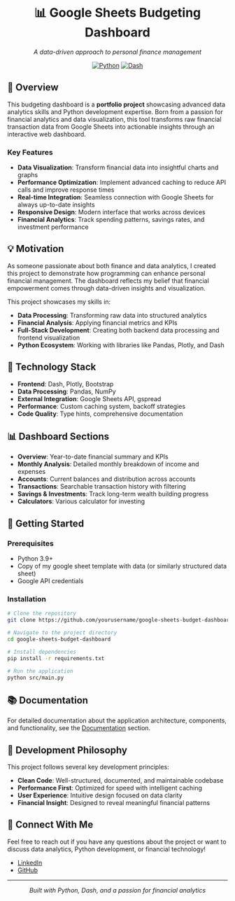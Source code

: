 <div align="center">

# 📊 Google Sheets Budgeting Dashboard

*A data-driven approach to personal finance management*

[![Python](https://img.shields.io/badge/Python-3.9+-blue.svg)](https://www.python.org/downloads/)
[![Dash](https://img.shields.io/badge/Dash-2.14-blue.svg)](https://dash.plotly.com/)

</div>

## 🌟 Overview

This budgeting dashboard is a **portfolio project** showcasing advanced data analytics skills and Python development expertise. Born from a passion for financial analytics and data visualization, this tool transforms raw financial transaction data from Google Sheets into actionable insights through an interactive web dashboard.

### Key Features

- **Data Visualization**: Transform financial data into insightful charts and graphs
- **Performance Optimization**: Implement advanced caching to reduce API calls and improve response times
- **Real-time Integration**: Seamless connection with Google Sheets for always up-to-date insights
- **Responsive Design**: Modern interface that works across devices
- **Financial Analytics**: Track spending patterns, savings rates, and investment performance

## 💡 Motivation

As someone passionate about both finance and data analytics, I created this project to demonstrate how programming can enhance personal financial management. The dashboard reflects my belief that financial empowerment comes through data-driven insights and visualization.

This project showcases my skills in:

- **Data Processing**: Transforming raw data into structured analytics
- **Financial Analysis**: Applying financial metrics and KPIs
- **Full-Stack Development**: Creating both backend data processing and frontend visualization
- **Python Ecosystem**: Working with libraries like Pandas, Plotly, and Dash

## 🔧 Technology Stack

- **Frontend**: Dash, Plotly, Bootstrap
- **Data Processing**: Pandas, NumPy
- **External Integration**: Google Sheets API, gspread
- **Performance**: Custom caching system, backoff strategies
- **Code Quality**: Type hints, comprehensive documentation

## 📊 Dashboard Sections

- **Overview**: Year-to-date financial summary and KPIs
- **Monthly Analysis**: Detailed monthly breakdown of income and expenses
- **Accounts**: Current balances and distribution across accounts
- **Transactions**: Searchable transaction history with filtering
- **Savings & Investments**: Track long-term wealth building progress
- **Calculators**: Various calculator for investing

## 🚀 Getting Started

### Prerequisites

- Python 3.9+
- Copy of my google sheet template with data (or similarly structured data sheet)
- Google API credentials

### Installation

```bash
# Clone the repository
git clone https://github.com/yourusername/google-sheets-budget-dashboard.git

# Navigate to the project directory
cd google-sheets-budget-dashboard

# Install dependencies
pip install -r requirements.txt

# Run the application
python src/main.py
```

## 📚 Documentation

For detailed documentation about the application architecture, components, and functionality, see the [Documentation](docs/README.md) section.

## 🧠 Development Philosophy

This project follows several key development principles:

- **Clean Code**: Well-structured, documented, and maintainable codebase
- **Performance First**: Optimized for speed with intelligent caching
- **User Experience**: Intuitive design focused on data clarity
- **Financial Insight**: Designed to reveal meaningful financial patterns

## 🔗 Connect With Me

Feel free to reach out if you have any questions about the project or want to discuss data analytics, Python development, or financial technology!

- [LinkedIn](https://linkedin.com/in/ondřej-kutil-342a97256)
- [GitHub](https://github.com/OndrejKutil)

---

<div align="center">
<i>Built with Python, Dash, and a passion for financial analytics</i>
</div>
